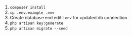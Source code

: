 1. `composer install`
2. `cp .env.example .env`
3. Create database end edit `.env` for updated db connection
4. `php artisan key:generate`
5. `php artisan migrate --seed`

